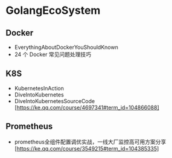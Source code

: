 # GolangEcoSystem

## Docker

- EverythingAboutDockerYouShouldKnown
- 24 个 Docker 常见问题处理技巧

## K8S

- KubernetesInAction
- DiveIntoKubernetes
- DiveIntoKubernetesSourceCode [https://ke.qq.com/course/4697341#term_id=104866088]

## Prometheus

- prometheus全组件配置调优实战，一线大厂监控高可用方案分享 [https://ke.qq.com/course/3549215#term_id=104385335]
